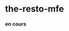 # the-resto-mfe

### en cours

<!-- <img src="https://drive.google.com/file/d/1VeXP18u3jl94wSuwxKYkmAhzJqTwONsg/view?usp=sharing"/> -->

<!-- <img src="https://res.cloudinary.com/dbu3ntrbw/image/upload/v1658837303/Capture_d_e%CC%81cran_2022-07-26_a%CC%80_14.07.58_kbffhq.png"/> -->
